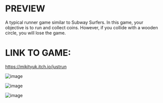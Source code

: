# PREVIEW
A typical runner game similar to Subway Surfers. In this game, your objective is to run and collect coins. However, if you collide with a wooden circle, you will lose the game.
# LINK TO GAME:
https://mikityuk.itch.io/justrun

![image](https://github.com/MikityukVarvara/.NET-SomeTasks-/assets/75087866/ddb2e02b-b23a-4257-9a32-f33ae8e6fad4)

![image](https://github.com/MikityukVarvara/.NET-SomeTasks-/assets/75087866/20e124cf-2c0c-4280-856b-2ad20dd5a0f0)

![image](https://github.com/MikityukVarvara/.NET-SomeTasks-/assets/75087866/33a9a046-e06d-4713-b867-426bcfcc8b5f)
